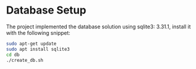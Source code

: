 # Database Setup

The project implemented the database solution using sqlite3: 3.31.1, install it with the following snippet:

```bash
sudo apt-get update
sudo apt install sqlite3
cd db
./create_db.sh
```